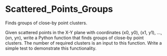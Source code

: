 # Scattered_Points_Groups

 Finds groups of close-by point clusters.

Given scattered points in the X-Y plane with coordinates (x0, y0), (x1, y1), …, (xn, yn), write a Python
function that finds groups of close-by point clusters. The number of required clusters is an input
to this function. Write a simple test to demonstrate this functionality.